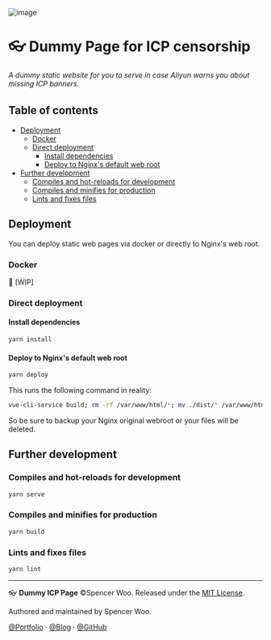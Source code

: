 ![image](https://i.loli.net/2020/02/27/9julX8RSnOBtf74.png)

<h1>👓 Dummy Page for ICP censorship</h1>

<h6>A dummy static website for you to serve in case Aliyun warns you about missing ICP banners.</h6>

<h2>Table of contents</h2>

- [Deployment](#deployment)
  - [Docker](#docker)
  - [Direct deployment](#direct-deployment)
    - [Install dependencies](#install-dependencies)
    - [Deploy to Nginx's default web root](#deploy-to-nginxs-default-web-root)
- [Further development](#further-development)
  - [Compiles and hot-reloads for development](#compiles-and-hot-reloads-for-development)
  - [Compiles and minifies for production](#compiles-and-minifies-for-production)
  - [Lints and fixes files](#lints-and-fixes-files)

## Deployment

You can deploy static web pages via docker or directly to Nginx's web root.

### Docker

🚧 [WIP]

### Direct deployment

#### Install dependencies

```bash
yarn install
```

#### Deploy to Nginx's default web root

```bash
yarn deploy
```

This runs the following command in reality:

```bash
vue-cli-service build; rm -rf /var/www/html/*; mv ./dist/* /var/www/html
```

So be sure to backup your Nginx original webroot or your files will be deleted.

## Further development

### Compiles and hot-reloads for development

```bash
yarn serve
```

### Compiles and minifies for production

```bash
yarn build
```

### Lints and fixes files

```bash
yarn lint
```

---

👓 **Dummy ICP Page** ©Spencer Woo. Released under the [MIT License](./LICENSE).

Authored and maintained by Spencer Woo.

[@Portfolio](https://spencerwoo.com) · [@Blog](https://blog.spencerwoo.com) · [@GitHub](https://github.com/spencerwooo)
